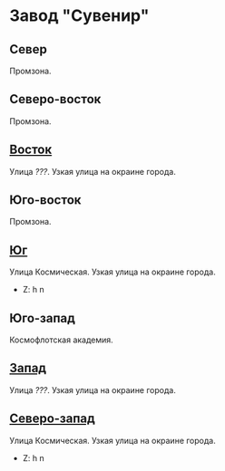 # Завод "Сувенир"

## Север

Промзона.

## Северо-восток

Промзона.

## [Восток](./099600095.md)

Улица *???*.
Узкая улица на окраине города.

## Юго-восток

Промзона.

## [Юг](./10630005.md)

Улица Космическая.
Узкая улица на окраине города.

* Z:    h   n

## Юго-запад

Космофлотская академия.

## [Запад](./10565020.md)

Улица *???*.
Узкая улица на окраине города.

## [Северо-запад](./09580080.md)

Улица Космическая.
Узкая улица на окраине города.

* Z:    h   n

